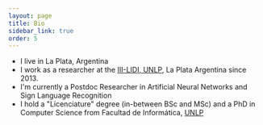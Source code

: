 ```yaml
---
layout: page
title: Bio
sidebar_link: true
order: 5
---
```



* I live in La Plata, Argentina
* I work as a researcher at the [III-LIDI, UNLP](http://www.lidi.info.unlp.edu.ar), La Plata Argentina since 2013.
* I'm currently a Postdoc Researcher in Artificial Neural Networks and Sign Language Recognition 
* I hold a "Licenciature" degree (in-between BSc and MSc) and a PhD in Computer Science from Facultad de Informática, [UNLP](http://unlp.edu.ar)
